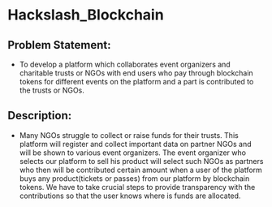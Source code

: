 # Hackslash_Blockchain

## Problem Statement:
- To develop a platform which collaborates event organizers and charitable trusts or
NGOs with end users who pay through blockchain tokens for different events on the platform
and a part is contributed to the trusts or NGOs.

## Description:

- Many NGOs struggle to collect or raise funds for their trusts. This platform will register
and collect important data on partner NGOs and will be shown to various event organizers. The
event organizer who selects our platform to sell his product will select such NGOs as partners
who then will be contributed certain amount when a user of the platform buys any
product(tickets or passes) from our platform by blockchain tokens. We have to take crucial steps
to provide transparency with the contributions so that the user knows where is funds are
allocated.
